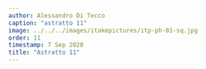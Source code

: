 ```yaml
---
author: Alessandro Di Tecco
caption: "astratto 11"
image: ../../../images/itakepictures/itp-ph-01-sq.jpg
order: 11
timestamp: 7 Sep 2020
title: "Astratto 11"
---
```

